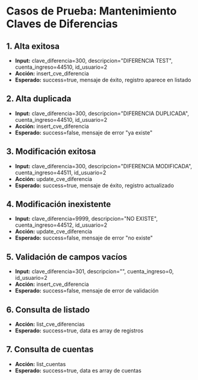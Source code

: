 # Casos de Prueba: Mantenimiento Claves de Diferencias

## 1. Alta exitosa
- **Input:** clave_diferencia=300, descripcion="DIFERENCIA TEST", cuenta_ingreso=44510, id_usuario=2
- **Acción:** insert_cve_diferencia
- **Esperado:** success=true, mensaje de éxito, registro aparece en listado

## 2. Alta duplicada
- **Input:** clave_diferencia=300, descripcion="DIFERENCIA DUPLICADA", cuenta_ingreso=44510, id_usuario=2
- **Acción:** insert_cve_diferencia
- **Esperado:** success=false, mensaje de error "ya existe"

## 3. Modificación exitosa
- **Input:** clave_diferencia=300, descripcion="DIFERENCIA MODIFICADA", cuenta_ingreso=44511, id_usuario=2
- **Acción:** update_cve_diferencia
- **Esperado:** success=true, mensaje de éxito, registro actualizado

## 4. Modificación inexistente
- **Input:** clave_diferencia=9999, descripcion="NO EXISTE", cuenta_ingreso=44512, id_usuario=2
- **Acción:** update_cve_diferencia
- **Esperado:** success=false, mensaje de error "no existe"

## 5. Validación de campos vacíos
- **Input:** clave_diferencia=301, descripcion="", cuenta_ingreso=0, id_usuario=2
- **Acción:** insert_cve_diferencia
- **Esperado:** success=false, mensaje de error de validación

## 6. Consulta de listado
- **Acción:** list_cve_diferencias
- **Esperado:** success=true, data es array de registros

## 7. Consulta de cuentas
- **Acción:** list_cuentas
- **Esperado:** success=true, data es array de cuentas
